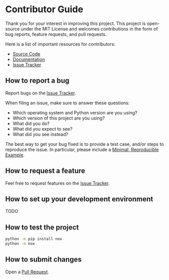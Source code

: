 # Contributor Guide

Thank you for your interest in improving this project. This project is
open-source under the MIT License and welcomes contributions in the form of bug
reports, feature requests, and pull requests.

Here is a list of important resources for contributors:

- [Source Code](https://github.com/showyourwork/showyourwork)
- [Documentation](https://show-your.work)
- [Issue Tracker](https://github.com/showyourwork/showyourwork/issues)

## How to report a bug

Report bugs on the [Issue Tracker](https://github.com/showyourwork/showyourwork/issues).

When filing an issue, make sure to answer these questions:

- Which operating system and Python version are you using?
- Which version of this project are you using?
- What did you do?
- What did you expect to see?
- What did you see instead?

The best way to get your bug fixed is to provide a test case, and/or steps to
reproduce the issue. In particular, please include a [Minimal, Reproducible
Example](https://stackoverflow.com/help/minimal-reproducible-example).

## How to request a feature

Feel free to request features on the [Issue
Tracker](https://github.com/showyourwork/showyourwork/issues).

## How to set up your development environment

TODO

## How to test the project

```bash
python -m pip install nox
python -m nox
```

## How to submit changes

Open a [Pull Request](https://github.com/showyourwork/showyourwork/pulls).
